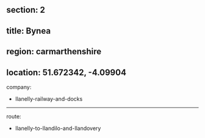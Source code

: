 section: 2
----
title: Bynea
----
region: carmarthenshire
----
location: 51.672342, -4.09904
----
company:
- llanelly-railway-and-docks
----
route:
- llanelly-to-llandilo-and-llandovery
